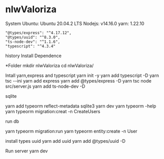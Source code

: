 # nlwValoriza
System
Ubuntu: Ubuntu 20.04.2 LTS
Nodejs: v14.16.0
yarn: 1.22.10


    "@types/express": "^4.17.12",
    "@types/uuid": "^8.3.0",
    "ts-node-dev": "^1.1.6",
    "typescript": "^4.3.4"

history
Install Dependence

*Folder
mkdir nlwValoriza
cd nlwValoriza/

Intall yarn,express and typescript 
yarn init -y
yarn add typescript -D
 yarn tsc --ini
 yarn add express 
 yarn add @types/express -D
 yarn tsc
 node src/server.js 
 yarn add ts-node-dev -D

sqlite

yarn add typeorm reflect-metadata sqlite3
 yarn dev
 yarn typeorm -help
 yarn typeorm migration:creat -n CreateUsers


 run db
  
 yarn typeorm migration:run
 yarn typeorm entity:create -n User
  
 
 install types uuid
  yarn add uuid
  yarn add @types/uuid -D
  
  Run server
   yarn dev
